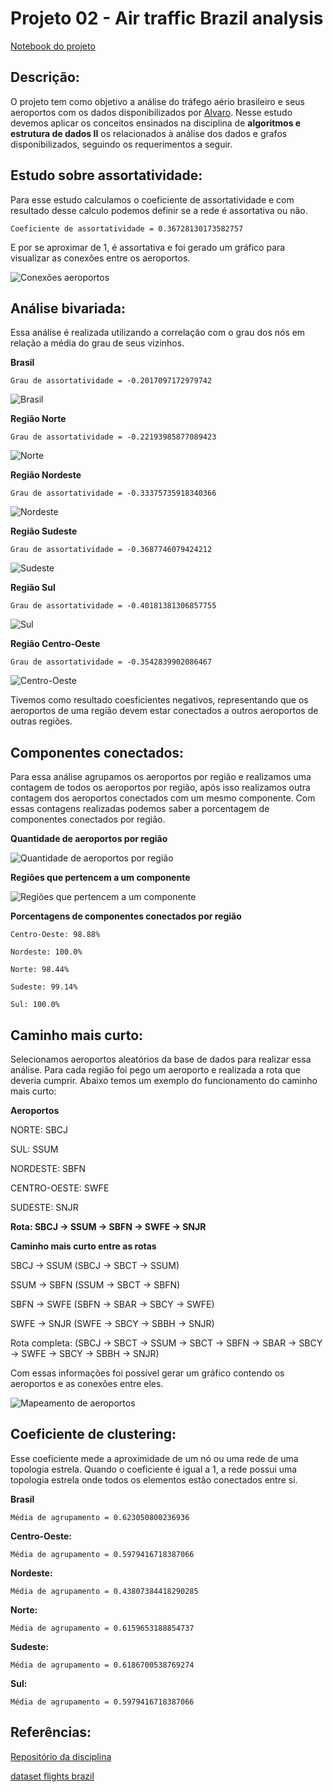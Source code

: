 # **Projeto 02 - Air traffic Brazil analysis**

[Notebook do projeto](https://github.com/SidneyJunior01234/DCA0209---ALGORITMOS-E-ESTRUTURAS-DE-DADOS-II---T01/blob/main/Air%20traffic%20Brazil%20analysis/Projeto%202%20AED2.ipynb)

## **Descrição:**
O projeto tem como objetivo a análise do tráfego aério brasileiro e seus aeroportos com os dados disponibilizados por [Alvaro](https://github.com/alvarofpp/dataset-flights-brazil). Nesse estudo devemos aplicar os conceitos ensinados na disciplina de **algoritmos e estrutura de dados II** os relacionados à análise dos dados e grafos disponibilizados, seguindo os requerimentos a seguir.

## **Estudo sobre assortatividade:**
Para esse estudo calculamos o coeficiente de assortatividade e com resultado desse calculo podemos definir se a rede é assortativa ou não.

`Coeficiente de assortatividade = 0.36728130173582757`

E por se aproximar de 1, é assortativa e foi gerado um gráfico para visualizar as conexões entre os aeroportos.

![Conexões aeroportos](https://github.com/SidneyJunior01234/DCA0209---ALGORITMOS-E-ESTRUTURAS-DE-DADOS-II---T01/blob/main/Air%20traffic%20Brazil%20analysis/imagens/plot01.png)

## **Análise bivariada:**
Essa análise é realizada utilizando a correlação com o grau dos nós em relação a média do grau de seus vizinhos.

**Brasil**

`Grau de assortatividade = -0.2017097172979742`

![Brasil](https://github.com/SidneyJunior01234/DCA0209---ALGORITMOS-E-ESTRUTURAS-DE-DADOS-II---T01/blob/main/Air%20traffic%20Brazil%20analysis/imagens/plotbrasil.png)

**Região Norte**

`Grau de assortatividade = -0.22193985877089423`

![Norte](https://github.com/SidneyJunior01234/DCA0209---ALGORITMOS-E-ESTRUTURAS-DE-DADOS-II---T01/blob/main/Air%20traffic%20Brazil%20analysis/imagens/plotnorte.png)

**Região Nordeste**

`Grau de assortatividade = -0.33375735918340366`

![Nordeste](https://github.com/SidneyJunior01234/DCA0209---ALGORITMOS-E-ESTRUTURAS-DE-DADOS-II---T01/blob/main/Air%20traffic%20Brazil%20analysis/imagens/plotnordeste.png)

**Região Sudeste**

`Grau de assortatividade = -0.3687746079424212`

![Sudeste](https://github.com/SidneyJunior01234/DCA0209---ALGORITMOS-E-ESTRUTURAS-DE-DADOS-II---T01/blob/main/Air%20traffic%20Brazil%20analysis/imagens/plotsudeste.png)

**Região Sul**

`Grau de assortatividade = -0.40181381306857755`

![Sul](https://github.com/SidneyJunior01234/DCA0209---ALGORITMOS-E-ESTRUTURAS-DE-DADOS-II---T01/blob/main/Air%20traffic%20Brazil%20analysis/imagens/plotsul.png)

**Região Centro-Oeste**

`Grau de assortatividade = -0.3542839902086467`

![Centro-Oeste](https://github.com/SidneyJunior01234/DCA0209---ALGORITMOS-E-ESTRUTURAS-DE-DADOS-II---T01/blob/main/Air%20traffic%20Brazil%20analysis/imagens/plotcentro.png)

Tivemos como resultado coesficientes negativos, representando que os aeroportos de uma região devem estar conectados a outros aeroportos de outras regiões.

## **Componentes conectados:**
Para essa análise agrupamos os aeroportos por região e realizamos uma contagem de todos os aeroportos por 
região, após isso realizamos outra contagem dos aeroportos conectados com um mesmo componente. Com essas contagens realizadas podemos
saber a porcentagem de componentes conectados por região.

**Quantidade de aeroportos por região**

![Quantidade de aeroportos por região](https://github.com/SidneyJunior01234/DCA0209---ALGORITMOS-E-ESTRUTURAS-DE-DADOS-II---T01/blob/main/Air%20traffic%20Brazil%20analysis/imagens/contagem01.png)

**Regiões que pertencem a um componente**

![Regiões que pertencem a um componente](https://github.com/SidneyJunior01234/DCA0209---ALGORITMOS-E-ESTRUTURAS-DE-DADOS-II---T01/blob/main/Air%20traffic%20Brazil%20analysis/imagens/contagem02.png)

**Porcentagens de componentes conectados por região**

`Centro-Oeste: 98.88%`

`Nordeste: 100.0%`

`Norte: 98.44%`

`Sudeste: 99.14%`

`Sul: 100.0%`

## **Caminho mais curto:**

Selecionamos aeroportos aleatórios da base de dados para realizar essa análise. Para cada região foi pego um aeroporto e realizada a rota que deveria cumprir. Abaixo temos 
um exemplo do funcionamento do caminho mais curto:

**Aeroportos**

NORTE: SBCJ

SUL: SSUM

NORDESTE: SBFN

CENTRO-OESTE: SWFE

SUDESTE: SNJR

**Rota: SBCJ -> SSUM -> SBFN -> SWFE -> SNJR**

**Caminho mais curto entre as rotas**

SBCJ -> SSUM (SBCJ -> SBCT -> SSUM)

SSUM -> SBFN (SSUM -> SBCT -> SBFN)

SBFN -> SWFE (SBFN -> SBAR -> SBCY -> SWFE)

SWFE -> SNJR (SWFE -> SBCY -> SBBH -> SNJR)

Rota completa: (SBCJ -> SBCT -> SSUM -> SBCT -> SBFN -> SBAR -> SBCY -> SWFE -> SBCY -> SBBH -> SNJR)

Com essas informações foi possível gerar um gráfico contendo os aeroportos e as conexões entre eles.

![Mapeamento de aeroportos](https://github.com/SidneyJunior01234/DCA0209---ALGORITMOS-E-ESTRUTURAS-DE-DADOS-II---T01/blob/main/Air%20traffic%20Brazil%20analysis/imagens/rota.png)

## **Coeficiente de clustering:**

Esse coeficiente mede a aproximidade de um nó ou uma rede de uma topologia estrela. Quando o coeficiente é igual a 1, a rede possui uma
topologia estrela onde todos os elementos estão conectados entre si.

**Brasil**

`Média de agrupamento = 0.623050800236936`

**Centro-Oeste:**

`Média de agrupamento = 0.5979416718387066`

**Nordeste:**

`Média de agrupamento = 0.43807384418290285`

**Norte:**

`Média de agrupamento = 0.6159653188854737`

**Sudeste:**

`Média de agrupamento = 0.6186700538769274`

**Sul:**

`Média de agrupamento = 0.5979416718387066`

## **Referências:**
[Repositório da disciplina](https://github.com/ivanovitchm/datastructure)

[dataset flights brazil](https://github.com/alvarofpp/dataset-flights-brazil)
